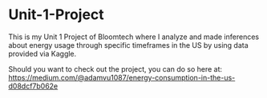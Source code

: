 # Unit-1-Project

This is my Unit 1 Project of Bloomtech where I analyze and made inferences about energy usage through specific timeframes in the US by using data provided via Kaggle.

Should you want to check out the project, you can do so here at: https://medium.com/@adamvu1087/energy-consumption-in-the-us-d08dcf7b062e
